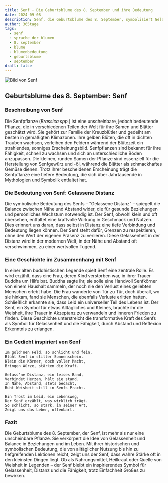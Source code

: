 ```yaml
---
title: Senf - Die Geburtsblume des 8. September und ihre Bedeutung
date: 2024-09-08
description: Senf, die Geburtsblume des 8. September, symbolisiert Gelassene Distanz. Erfahre mehr über ihre Geschichte, Bedeutung und Symbolik in der Sprache der Blumen.
author: 365tage
tags:
  - senf
  - sprache der blumen
  - 8. september
  - blume
  - blumenbedeutung
  - geburtsblume
  - september
draft: false
---
```


![Bild von Senf](https://cdn.pixabay.com/photo/2015/05/25/21/11/flower-783946_960_720.jpg#center)


## Geburtsblume des 8. September: Senf

### Beschreibung von Senf

Die Senfpflanze (_Brassica spp._) ist eine unscheinbare, jedoch bedeutende Pflanze, die in verschiedenen Teilen der Welt für ihre Samen und Blätter geschätzt wird. Sie gehört zur Familie der Kreuzblütler und gedeiht am besten in gemäßigten Klimazonen. Ihre gelben Blüten, die oft in dichten Trauben wachsen, verleihen den Feldern während der Blütezeit ein strahlendes, sonniges Erscheinungsbild. Senfpflanzen sind bekannt für ihre Fähigkeit, schnell zu wachsen und sich an unterschiedliche Böden anzupassen. Die kleinen, runden Samen der Pflanze sind essenziell für die Herstellung von Senfgewürz und -öl, während die Blätter als schmackhaftes Gemüse dienen. Trotz ihrer bescheidenen Erscheinung trägt die Senfpflanze eine tiefere Bedeutung, die sich über Jahrtausende in Mythologien und Symbolik entfaltet hat.

### Die Bedeutung von Senf: Gelassene Distanz

Die symbolische Bedeutung des Senfs – "Gelassene Distanz" – spiegelt die Balance zwischen Nähe und Abstand wider, die für gesunde Beziehungen und persönliches Wachstum notwendig ist. Der Senf, obwohl klein und oft übersehen, entfaltet eine kraftvolle Wirkung in Geschmack und Nutzen. Dies erinnert uns daran, dass selbst in Distanz eine tiefe Verbindung und Bedeutung liegen können. Der Senf steht dafür, Grenzen zu respektieren, ohne den Wert der eigenen Präsenz zu verlieren. Diese Gelassenheit in der Distanz wird in der modernen Welt, in der Nähe und Abstand oft verschwimmen, zu einer wertvollen Tugend.

### Eine Geschichte im Zusammenhang mit Senf

In einer alten buddhistischen Legende spielt Senf eine zentrale Rolle. Es wird erzählt, dass eine Frau, deren Kind verstorben war, in ihrer Trauer Buddha um Hilfe bat. Buddha sagte ihr, sie solle eine Handvoll Senfkörner von einem Haushalt sammeln, der noch nie den Verlust eines geliebten Menschen erlebt habe. Die Frau wanderte von Tür zu Tür, doch überall, wo sie hinkam, fand sie Menschen, die ebenfalls Verluste erlitten hatten. Schließlich erkannte sie, dass Leid ein universeller Teil des Lebens ist. Der Senf, ein Symbol für etwas Alltägliches und Kleines, brachte ihr die Weisheit, ihre Trauer in Akzeptanz zu verwandeln und inneren Frieden zu finden. Diese Geschichte unterstreicht die transformative Kraft des Senfs als Symbol für Gelassenheit und die Fähigkeit, durch Abstand und Reflexion Erkenntnis zu erlangen.

### Ein Gedicht inspiriert von Senf

```
Im gold'nen Feld, so schlicht und fein,  
Blüht Senf in stiller Sonnenschein.  
Klein die Körner, doch voller Macht,  
Bringen Würze, stärken die Kraft.  

Gelass'ne Distanz, ein leises Band,  
Verbindet Herzen, hält sie stand.  
In Nähe, Abstand, stets bedacht,  
Ruht Weisheit still in Senfs Pracht.  

Ein Trost im Leid, ein Lebensweg,  
Der Senf erzählt, was wirklich trägt.  
So schlicht, so stark, in seiner Art,  
Zeigt uns das Leben, offenbart.  
```

### Fazit

Die Geburtsblume des 8. September, der Senf, ist mehr als nur eine unscheinbare Pflanze. Sie verkörpert die Idee von Gelassenheit und Balance in Beziehungen und im Leben. Mit ihrer historischen und symbolischen Bedeutung, die von alltäglicher Nutzung bis hin zu tiefgreifenden Lektionen reicht, zeigt uns der Senf, dass wahre Stärke oft in den kleinsten Dingen liegt. Ob als Nahrungsmittel, Heilkraut oder Quelle von Weisheit in Legenden – der Senf bleibt ein inspirierendes Symbol für Gelassenheit, Distanz und die Fähigkeit, trotz Einfachheit Großes zu bewirken.
